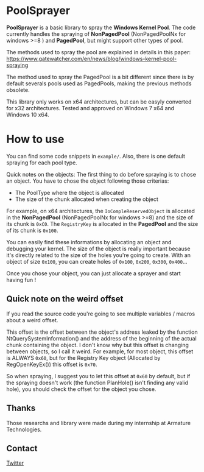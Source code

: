 # PoolSprayer


**PoolSprayer** is a basic library to spray the **Windows Kernel Pool**. 
The code currently handles the spraying of **NonPagedPool** (NonPagedPoolNx  for windows >=8 ) and **PagedPool**, but might support other types of pool.

The methods used to spray the pool are explained in details in this paper:
https://www.gatewatcher.com/en/news/blog/windows-kernel-pool-spraying

The method used to spray the PagedPool is a bit different since there is by default severals pools used as PagedPools, making the previous methods obsolete.

This library only works on x64 architectures, but can be easyly converted for x32 architectures.
Tested and approved on Windows 7 x64 and Windows 10 x64.

# How to use 

You can find some code snippets in ``example/``.
Also, there is one default spraying for each pool type.

Quick notes on the objects:
The first thing to do before spraying is to chose an object. You have to chose the object following those criterias:
- The PoolType where the object is allocated
- The size of the chunk allocated when creating the object

For example, on x64 architectures, the ``IoCompleReservedObject``  is allocated in the **NonPagedPool** (NonPagedPoolNx for windows >=8) and the size of its chunk is ``0xC0``. 
The ``RegistryKey`` is allocated in the **PagedPool** and the size of its chunk is ``0x100``.

You can easily find these informations by allocating an object and debugging your kernel.
The size of the object is really important because it's directly related to the size of the holes you're going to create.
With an object of size ``0x100``, you can create holes of ``0x100``, ``0x200``, ``0x300``, ``0x400``...

Once you chose your object, you can just allocate a sprayer and start having fun !

## Quick note on the weird offset

If you read the source code you're going to see multiple variables / macros about a weird offset.

This offset is the offset between the object's address leaked by the function NtQuerySystemInformation() and the address of the beginning of the actual chunk containing the object.
I don't know why but this offset is changing between objects, so I call it weird.
For example, for most object, this offset is ALWAYS ``0x60``, but for the Registry Key object (Allocated by RegOpenKeyEx()) this offset is ``0x70``.

So when spraying, I suggest you to let this offset at ``0x60`` by default, but if the spraying doesn't work (the function PlanHole() isn't finding any valid hole), you should check the offset for the object you chose.

## Thanks

Those researchs and library were made during my internship at Armature Technologies.

## Contact

[Twitter](https://twitter.com/OnlyTheDuck)
